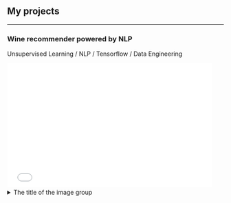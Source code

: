 ## My projects

---

### Wine recommender powered by NLP

Unsupervised Learning / NLP / Tensorflow / Data Engineering

<iframe src="Wine Recommender_TFIDF.html/Wine_Recommender_TFIDF.html" width="476px" height="288px" frameborder="0">This is an embedded <a target="_blank" href="https://office.com">Microsoft Office</a> presentation, powered by <a target="_blank" href="https://office.com/webapps">Office</a>.</iframe>


<details>
  <summary>The title of the image group</summary><details>
  <img src="Wine-Recommender_TFIDF.jpg/page_1.jpg" name="p1">
  <img src="Wine-Recommender_TFIDF.jpg/page_2.jpg" name="p2">
</details>

<div style="text-align: justify">This project is a wine recommender, based on user tastes, expressed either through other wines, or through description. It is therefore an NLP based machine learning solution. Unsupervised learning was used to clusterise 120K vectorised wine reviews. Using distance computing, nearest wines are found. 
</div>

solution is hosted and free to use : [here](http://google-your-wine.herokuapp.com/)


Testing of the solution has been made throught T-SNE visualization : [here](https://projector.tensorflow.org/?config=https://gist.githubusercontent.com/arthurchiquet/7a34ec908855cd6729d15a71ed25a812/raw/7f7468821b0a5d4e77f6fe7d29245ae159ddf388/Embeddings)




---

### Attrition and customer satisfaction for Shinkansen

[Prediction / Machine Learning / Neural Networks](/pdf/sample_presentation.pdf)


[![](https://img.shields.io/badge/Github-code-color?logo=github)](https://github.com/Ahbis/shinkanzen)
<div style="text-align: justify">
<img src="images/importance_features.png?raw=true"/>


This project was based on the Shinkansen Bullet Train in Japan, and passengers experiences with that mode of travel. This machine learning problem aims to determine the relative importance of each parameter with regards to their contribution to the passengers overall travel experience. 


The goal of the project was to predict whether a passenger was satisfied or not considering his/her overall experience of traveling on the Shinkansen Bullet Train. This project was part of the 2022 Hackaton hosted by MIT IDSS. This more business oriented project is fully available on GITHUB.


<img src="images/xgboost_accuracy.png?raw=true"/>

</div>
---

### Attrition and customer satisfaction for OLIST

[Data analysis / regression](/pdf/sample_presentation.pdf)


<div style="text-align: justify">


Olist is a leading e-commerce service that connects merchants to main marketplaces in Brazil. They provide a wide range of offers including inventory management, dealing with reviews and customer contacts to logistic services.

The dataset consists of ~100k orders from 2016 and 2018 that were made on the Olist store, available as 9 csv files. Recommandations have been made, concerning sellers and products sold, on how to increase customer satisfaction (so as to increase profit margin) while maintaining a healthy order volume.



<img src="images/olist.png?raw=true"/>
</div>

- [Project 1 Title](http://example.com/)
- [Project 2 Title](http://example.com/)
- [Project 3 Title](http://example.com/)
- [Project 4 Title](http://example.com/)
- [Project 5 Title](http://example.com/)

---




---
<p style="font-size:11px">Page template forked from <a href="https://github.com/evanca/quick-portfolio">evanca</a></p>
<!-- Remove above link if you don't want to attibute -->
